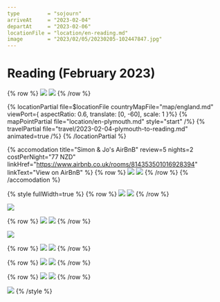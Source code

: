 ```yaml
---
type         = "sojourn"
arriveAt     = "2023-02-04"
departAt     = "2023-02-06"
locationFile = "location/en-reading.md"
image        = "2023/02/05/20230205-102447847.jpg"
---
```


# Reading (February 2023)

{% row %}
![](2023/02/04/20230204-111206686.jpg)
![](2023/02/04/20230204-152232572.jpg)
{% /row %}

{% locationPartial file=$locationFile countryMapFile="map/england.md"
viewPort={ aspectRatio: 0.6, translate: [0, -60], scale: 1 }%}
  {% mapPointPartial file="location/en-plymouth.md" style="start" /%}
  {% travelPartial file="travel/2023-02-04-plymouth-to-reading.md" animated=true /%}
{% /locationPartial %}

{% accomodation
  title="Simon & Jo's AirBnB"
  review=5
  nights=2
  costPerNight="77 NZD"
  linkHref="https://www.airbnb.co.uk/rooms/814353501016928394"
  linkText="View on AirBnB" %}
{% row %}
![](2023/02/05/20230205-100554949.jpg)
![](2023/02/05/20230205-100640936.jpg)
{% /row %}
{% /accomodation %}

{% style fullWidth=true %}
{% row %}
![](2023/02/04/20230204-170840566.jpg)
![](2023/02/04/20230204-170546956.jpg)
{% /row %}

![](2023/02/05/20230205-081224473.jpg)

{% row %}
![](2023/02/05/20230205-082311175.jpg)
![](2023/02/05/20230205-082059930.jpg)
{% /row %}

![](2023/02/05/20230205-081642226.jpg)

{% row %}
![](2023/02/05/20230205-084108063.jpg)
![](2023/02/05/20230205-102447847.jpg)
{% /row %}

{% row %}
![](2023/02/05/20230205-102609710.jpg)
![](2023/02/05/20230205-102514380.jpg)
{% /row %}

{% row %}
![](2023/02/05/20230205-130326543.jpg)
![](2023/02/05/20230205-130349951.jpg)
{% /row %}

![](2023/02/05/20230205-151501673.jpg)
{% /style %}
